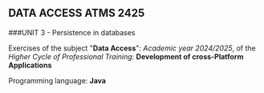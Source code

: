 ## DATA ACCESS ATMS 2425

###UNIT 3 - Persistence in databases

Exercises of the subject "**Data Access**": *Academic year 2024/2025*, of the *Higher Cycle of Professional Training*: **Development of cross-Platform Applications**

Programming language: **Java**
